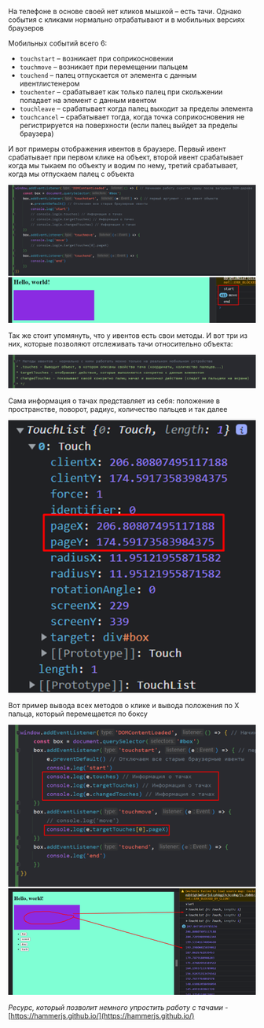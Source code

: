 
На телефоне в основе своей нет кликов мышкой – есть тачи. Однако события с кликами нормально отрабатывают и в мобильных версиях браузеров

Мобильных событий всего 6:
- `touchstart` – возникает при соприкосновении
- `touchmove` – возникает при перемещении пальцем
- `touchend` – палец отпускается от элемента с данным ивентлистенером
- `touchenter` – срабатывает как только палец при скольжении попадает на элемент с данным ивентом
- `touchleave` – срабатывает когда палец выходит за пределы элемента
- `touchcancel` – срабатывает тогда, когда точка соприкосновения не регистрируется на поверхности (если палец выйдет за пределы браузера)

И вот примеры отображения ивентов в браузере. Первый ивент срабатывает при первом клике на объект, второй ивент срабатывает когда мы тыкаем по объекту и водим по нему, третий срабатывает, когда мы отпускаем палец с объекта

![](_png/dde601a2753cfc5e5049445f4b00ba91.png)![](_png/8457c511c7cb987eeb2214066582de1b.png)

Так же стоит упомянуть, что у ивентов есть свои методы. И вот три из них, которые позволяют отслеживать тачи относительно объекта:

![](_png/2fc0944b7b702d7c55f5e5d2c8168f04.png)

Сама информация о тачах представляет из себя: положение в пространстве, поворот, радиус, количество пальцев и так далее

![](_png/94f657f3d9c943aee89b4ef8097a01c5.png)

Вот пример вывода всех методов о клике и вывода положения по X пальца, который перемещается по боксу

![](_png/f94dcd53321561aadae0516c7d3e92b7.png)![](_png/f29c1e0dded25bbbce55e4c34490750f.png)

_Ресурс, который позволит немного упростить работу с тачами_ - [https://hammerjs.github.io/](https://hammerjs.github.io/)